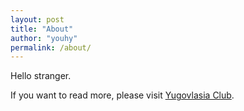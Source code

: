 ```yaml
---
layout: post
title: "About"
author: "youhy"
permalink: /about/
---
```


Hello stranger.

If you want to read more, please visit [Yugovlasia Club](https://yugovlasia.github.io/Yugovlasia/). 

